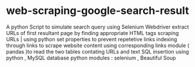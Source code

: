 # web-scraping-google-search-result


A python Script to simulate search query using Selenium Webdriver 
extract URLs of first resultant page by finding appropriate HTML tags
scraping URLs | using python set properties to prevent repetetive links
indexing through links to scrape website content using corresponding links
module ( pandas )to read the two tables contating URLs and text
SQL insertion using python , MySQL database
python modules : selenium , Beautiful Soup
